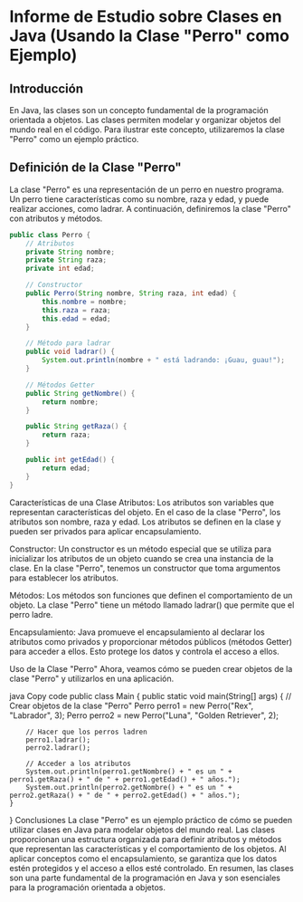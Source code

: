 # Informe de Estudio sobre Clases en Java (Usando la Clase "Perro" como Ejemplo)

## Introducción

En Java, las clases son un concepto fundamental de la programación orientada a objetos. Las clases permiten modelar y organizar objetos del mundo real en el código. Para ilustrar este concepto, utilizaremos la clase "Perro" como un ejemplo práctico.

## Definición de la Clase "Perro"

La clase "Perro" es una representación de un perro en nuestro programa. Un perro tiene características como su nombre, raza y edad, y puede realizar acciones, como ladrar. A continuación, definiremos la clase "Perro" con atributos y métodos.

```java
public class Perro {
    // Atributos
    private String nombre;
    private String raza;
    private int edad;

    // Constructor
    public Perro(String nombre, String raza, int edad) {
        this.nombre = nombre;
        this.raza = raza;
        this.edad = edad;
    }

    // Método para ladrar
    public void ladrar() {
        System.out.println(nombre + " está ladrando: ¡Guau, guau!");
    }

    // Métodos Getter
    public String getNombre() {
        return nombre;
    }

    public String getRaza() {
        return raza;
    }

    public int getEdad() {
        return edad;
    }
}
```
Características de una Clase
Atributos: Los atributos son variables que representan características del objeto. En el caso de la clase "Perro", los atributos son nombre, raza y edad. Los atributos se definen en la clase y pueden ser privados para aplicar encapsulamiento.

Constructor: Un constructor es un método especial que se utiliza para inicializar los atributos de un objeto cuando se crea una instancia de la clase. En la clase "Perro", tenemos un constructor que toma argumentos para establecer los atributos.

Métodos: Los métodos son funciones que definen el comportamiento de un objeto. La clase "Perro" tiene un método llamado ladrar() que permite que el perro ladre.

Encapsulamiento: Java promueve el encapsulamiento al declarar los atributos como privados y proporcionar métodos públicos (métodos Getter) para acceder a ellos. Esto protege los datos y controla el acceso a ellos.

Uso de la Clase "Perro"
Ahora, veamos cómo se pueden crear objetos de la clase "Perro" y utilizarlos en una aplicación.

java
Copy code
public class Main {
    public static void main(String[] args) {
        // Crear objetos de la clase "Perro"
        Perro perro1 = new Perro("Rex", "Labrador", 3);
        Perro perro2 = new Perro("Luna", "Golden Retriever", 2);

        // Hacer que los perros ladren
        perro1.ladrar();
        perro2.ladrar();

        // Acceder a los atributos
        System.out.println(perro1.getNombre() + " es un " + perro1.getRaza() + " de " + perro1.getEdad() + " años.");
        System.out.println(perro2.getNombre() + " es un " + perro2.getRaza() + " de " + perro2.getEdad() + " años.");
    }
}
Conclusiones
La clase "Perro" es un ejemplo práctico de cómo se pueden utilizar clases en Java para modelar objetos del mundo real. Las clases proporcionan una estructura organizada para definir atributos y métodos que representan las características y el comportamiento de los objetos. Al aplicar conceptos como el encapsulamiento, se garantiza que los datos estén protegidos y el acceso a ellos esté controlado. En resumen, las clases son una parte fundamental de la programación en Java y son esenciales para la programación orientada a objetos.
